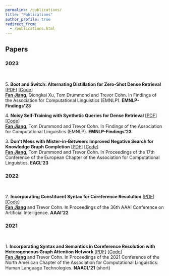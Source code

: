 ```yaml
---
permalink: /publications/
title: "Publications"
author_profile: true
redirect_from: 
  - /publications.html
---
```


## Papers

### 2023

<br>

5\. **Boot and Switch: Alternating Distillation for Zero-Shot Dense Retrieval** [<a href="https://arxiv.org/pdf/2311.15564">PDF</a>] [<a href='https://github.com/Fantabulous-J/BootSwitch'>Code</a>]<br>
<ins>**Fan Jiang**</ins>, Qiongkai Xu, Tom Drummond and Trevor Cohn. In Findings of the Association for Computational Linguistics (EMNLP). **EMNLP-Findings'23**

4\. **Noisy Self-Training with Synthetic Queries for Dense Retrieval** [<a href="https://arxiv.org/pdf/2311.15563">PDF</a>] [<a href='https://github.com/Fantabulous-J/Self-Training-DPR'>Code</a>]<br>
<ins>**Fan Jiang**</ins>, Tom Drummond and Trevor Cohn. In Findings of the Association for Computational Linguistics (EMNLP). **EMNLP-Findings'23**

3\. **Don't Mess with Mister-in-Between: Improved Negative Search for Knowledge Graph Completion** [<a href="https://aclanthology.org/2023.eacl-main.133.pdf">PDF</a>] [<a href='https://github.com/Fantabulous-J/Improved-Negative-Search-for-KGC'>Code</a>]<br>
<ins>**Fan Jiang**</ins>, Tom Drummond and Trevor Cohn. In Proceedings of the 17th Conference of the European Chapter of the Association for Computational Linguistics. **EACL'23**

### 2022
<br>

2\. **Incorporating Constituent Syntax for Coreference Resolution** [<a href="https://doi.org/10.1609/aaai.v36i10.21329">PDF</a>] [<a href='https://github.com/Fantabulous-J/Coref-Constituent-Graph'>Code</a>]<br>
<ins>**Fan Jiang**</ins> and Trevor Cohn. In Proceedings of the 36th AAAI Conference on Artificial Intelligence. **AAAI'22**

### 2021
<br>

1\. **Incorporating Syntax and Semantics in Coreference Resolution with Heterogeneous Graph Attention Network** [<a href='https://www.aclweb.org/anthology/2021.naacl-main.125.pdf'>PDF</a>] [<a href='https://github.com/Fantabulous-J/coref-HGAT'>Code</a>]<br>
<ins>**Fan Jiang**</ins> and Trevor Cohn. In Proceedings of the 2021 Conference of the North American Chapter of the Association for Computational Linguistics: Human Language Technologies. **NAACL'21** (short)
<!-- **NAACL'21**: , pages 1584–1591 <br> -->
